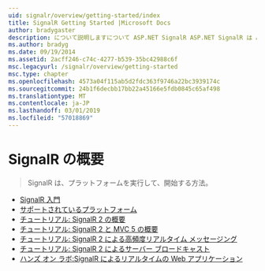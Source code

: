 ```yaml
---
uid: signalr/overview/getting-started/index
title: SignalR Getting Started |Microsoft Docs
author: bradygaster
description: について説明しますについて ASP.NET SignalR ASP.NET SignalR は ASP.NET 開発者向けの新しいライブラリをリアルタイム web 機能の開発を容易にします。 SignalR では、bi を使用しています.
ms.author: bradyg
ms.date: 09/19/2014
ms.assetid: 2acff246-c74c-4277-b539-35bc42988c6f
msc.legacyurl: /signalr/overview/getting-started
msc.type: chapter
ms.openlocfilehash: 4573a04f115ab5d2fdc363f9746a22bc3939174c
ms.sourcegitcommit: 24b1f6decbb17bb22a45166e5fdb0845c65af498
ms.translationtype: MT
ms.contentlocale: ja-JP
ms.lasthandoff: 03/01/2019
ms.locfileid: "57018869"
---
```

<a name="signalr-getting-started"></a>SignalR の概要
====================
> SignalR は、プラットフォームを実行して、開始する方法。


- [SignalR 入門](introduction-to-signalr.md)
- [サポートされているプラットフォーム](supported-platforms.md)
- [チュートリアル: SignalR 2 の概要](tutorial-getting-started-with-signalr.md)
- [チュートリアル: SignalR 2 と MVC 5 の概要](tutorial-getting-started-with-signalr-and-mvc.md)
- [チュートリアル: SignalR 2 による高頻度リアルタイム メッセージング](tutorial-high-frequency-realtime-with-signalr.md)
- [チュートリアル: SignalR 2 によるサーバー ブロードキャスト](tutorial-server-broadcast-with-signalr.md)
- [ハンズ オン ラボ:SignalR によるリアルタイムの Web アプリケーション](real-time-web-applications-with-signalr.md)
